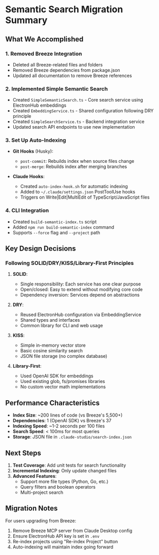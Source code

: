 # Semantic Search Migration Summary

## What We Accomplished

### 1. Removed Breeze Integration
- Deleted all Breeze-related files and folders
- Removed Breeze dependencies from package.json
- Updated all documentation to remove Breeze references

### 2. Implemented Simple Semantic Search
- Created `SimpleSemanticSearch.ts` - Core search service using ElectronHub embeddings
- Created `EmbeddingService.ts` - Shared configuration following DRY principle
- Created `SimpleSearchService.ts` - Backend integration service
- Updated search API endpoints to use new implementation

### 3. Set Up Auto-Indexing
- **Git Hooks** (Husky):
  - `post-commit`: Rebuilds index when source files change
  - `post-merge`: Rebuilds index after merging branches
  
- **Claude Hooks**:
  - Created `auto-index-hook.sh` for automatic indexing
  - Added to `~/.claude/settings.json` PostToolUse hooks
  - Triggers on Write|Edit|MultiEdit of TypeScript/JavaScript files

### 4. CLI Integration
- Created `build-semantic-index.ts` script
- Added `npm run build-semantic-index` command
- Supports `--force` flag and `--project` path

## Key Design Decisions

### Following SOLID/DRY/KISS/Library-First Principles

1. **SOLID**: 
   - Single responsibility: Each service has one clear purpose
   - Open/closed: Easy to extend without modifying core code
   - Dependency inversion: Services depend on abstractions

2. **DRY**:
   - Reused ElectronHub configuration via EmbeddingService
   - Shared types and interfaces
   - Common library for CLI and web usage

3. **KISS**:
   - Simple in-memory vector store
   - Basic cosine similarity search
   - JSON file storage (no complex database)

4. **Library-First**:
   - Used OpenAI SDK for embeddings
   - Used existing glob, fs/promises libraries
   - No custom vector math implementations

## Performance Characteristics

- **Index Size**: ~200 lines of code (vs Breeze's 5,500+)
- **Dependencies**: 1 (OpenAI SDK) vs Breeze's 37
- **Indexing Speed**: ~1-2 seconds per 100 files
- **Search Speed**: < 100ms for most queries
- **Storage**: JSON file in `.claude-studio/search-index.json`

## Next Steps

1. **Test Coverage**: Add unit tests for search functionality
2. **Incremental Indexing**: Only update changed files
3. **Advanced Features**:
   - Support more file types (Python, Go, etc.)
   - Query filters and boolean operators
   - Multi-project search

## Migration Notes

For users upgrading from Breeze:
1. Remove Breeze MCP server from Claude Desktop config
2. Ensure ElectronHub API key is set in `.env`
3. Re-index projects using "Re-index Project" button
4. Auto-indexing will maintain index going forward